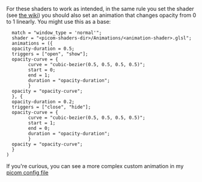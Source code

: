 For these shaders to work as intended, in the same rule you set the shader (see [the wiki](https://github.com/ikz87/picom-shaders/wiki/How-to-use#from-picoms-config-file)) you should also set an animation that changes opacity from 0 to 1 linearly.
You might use this as a base:
```
  match = "window_type = 'normal'";
  shader = "<picom-shaders-dir>/Animations/<animation-shader>.glsl";
  animations = ({
  opacity-duration = 0.5;
  triggers = ["open", "show"];
  opacity-curve = {
        curve = "cubic-bezier(0.5, 0.5, 0.5, 0.5)";
        start = 0;
        end = 1;
        duration = "opacity-duration";
        }
  opacity = "opacity-curve";
  }, {
  opacity-duration = 0.2;
  triggers = ["close", "hide"];
  opacity-curve = {
        curve = "cubic-bezier(0.5, 0.5, 0.5, 0.5)";
        start = 1;
        end = 0;
        duration = "opacity-duration";
        }
  opacity = "opacity-curve";
  }
)
```

If you're curious, you can see a more complex custom animation in my [picom config file](https://github.com/ikz87/dots-2.0/blob/personal/Configs/picom.conf)
